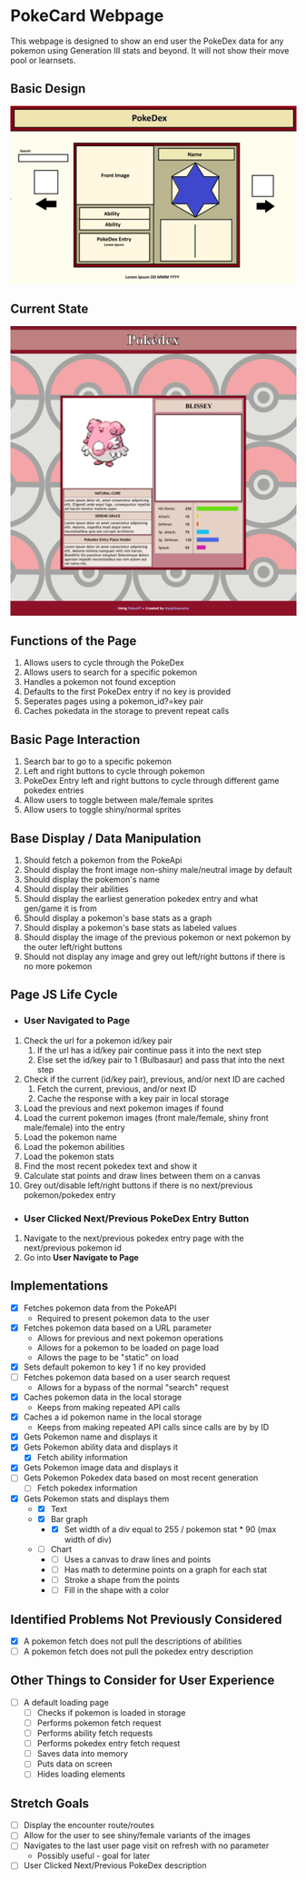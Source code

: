 # PokeCard Webpage
This webpage is designed to show an end user the PokeDex data for any pokemon using Generation III stats and beyond. It will not show their move pool or learnsets.

## Basic Design
![Pokédex Page Design](./designs/PokeDex%20Design.png)

## Current State
![Pokédex Current Design](./designs/current_snapshot.png)

## Functions of the Page
1. Allows users to cycle through the PokeDex
2. Allows users to search for a specific pokemon
3. Handles a pokemon not found exception
4. Defaults to the first PokeDex entry if no key is provided
5. Seperates pages using a pokemon_id?=key pair
6. Caches pokedata in the storage to prevent repeat calls

## Basic Page Interaction
1. Search bar to go to a specific pokemon
2. Left and right buttons to cycle through pokemon
3. PokeDex Entry left and right buttons to cycle through different game pokedex entries
4. Allow users to toggle between male/female sprites
5. Allow users to toggle shiny/normal sprites

## Base Display / Data Manipulation
1. Should fetch a pokemon from the PokeApi
2. Should display the front image non-shiny male/neutral image by default
3. Should display the pokemon's name
4. Should display their abilities
5. Should display the earliest generation pokedex entry and what gen/game it is from
6. Should display a pokemon's base stats as a graph
7. Should display a pokemon's base stats as labeled values
8. Should display the image of the previous pokemon or next pokemon by the outer left/right buttons
9. Should not display any image and grey out left/right buttons if there is no more pokemon

## Page JS Life Cycle
* ### User Navigated to Page
1. Check the url for a pokemon id/key pair
   1. If the url has a id/key pair continue pass it into the next step
   2. Else set the id/key pair to 1 (Bulbasaur) and pass that into the next step
2. Check if the current (id/key pair), previous, and/or next ID are cached
   1. Fetch the current, previous, and/or next ID
   2. Cache the response with a key pair in local storage
3. Load the previous and next pokemon images if found
4. Load the current pokemon images (front male/female, shiny front male/female) into the entry
5. Load the pokemon name
6. Load the pokemon abilities
7. Load the pokemon stats
8. Find the most recent pokedex text and show it
9. Calculate stat points and draw lines between them on a canvas
10. Grey out/disable left/right buttons if there is no next/previous pokemon/pokedex entry
* ### User Clicked Next/Previous PokeDex Entry Button
1. Navigate to the next/previous pokedex entry page with the next/previous pokemon id
2. Go into **User Navigate to Page**

## Implementations

- [X] Fetches pokemon data from the PokeAPI
   - Required to present pokemon data to the user
- [X] Fetches pokemon data based on a URL parameter
   - Allows for previous and next pokemon operations
   - Allows for a pokemon to be loaded on page load
   - Allows the page to be "static" on load
- [x] Sets default pokemon to key 1 if no key provided
- [ ] Fetches pokemon data based on a user search request
   - Allows for a bypass of the normal "search" request
- [X] Caches pokemon data in the local storage
   - Keeps from making repeated API calls
- [x] Caches a id pokemon name in the local storage
   - Keeps from making repeated API calls since calls are by by ID
- [x] Gets Pokemon name and displays it
- [x] Gets Pokemon ability data and displays it
   - [x] Fetch ability information
- [x] Gets Pokemon image data and displays it
- [ ] Gets Pokemon Pokedex data based on most recent generation
   - [ ] Fetch pokedex information
- [x] Gets Pokemon stats and displays them
   - - [x] Text
   - - [x] Bar graph
      - - [x] Set width of a div equal to 255 / pokemon stat * 90 (max width of div)
   - - [ ] Chart
      - - [ ] Uses a canvas to draw lines and points
      - - [ ] Has math to determine points on a graph for each stat
      - - [ ] Stroke a shape from the points
      - - [ ] Fill in the shape with a color

## Identified Problems Not Previously Considered
- [x] A pokemon fetch does not pull the descriptions of abilities
- [ ] A pokemon fetch does not pull the pokedex entry description

## Other Things to Consider for User Experience
- [ ] A default loading page
   - [ ] Checks if pokemon is loaded in storage
   - [ ] Performs pokemon fetch request
   - [ ] Performs ability fetch requests
   - [ ] Performs pokedex entry fetch request
   - [ ] Saves data into memory
   - [ ] Puts data on screen
   - [ ] Hides loading elements

## Stretch Goals
- [ ] Display the encounter route/routes
- [ ] Allow for the user to see shiny/female variants of the images
- [ ] Navigates to the last user page visit on refresh with no parameter
   - Possibly useful - goal for later
- [ ] User Clicked Next/Previous PokeDex description
